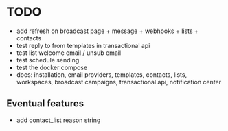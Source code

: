 # TODO

- add refresh on broadcast page + message + webhooks + lists + contacts
- test reply to from templates in transactional api
- test list welcome email / unsub email
- test schedule sending
- test the docker compose
- docs: installation, email providers, templates, contacts, lists, workspaces, broadcast campaigns, transactional api, notification center

## Eventual features

- add contact_list reason string
